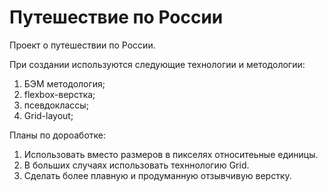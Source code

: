 # Путешествие по России
 Проект о путешествии по России.

При создании используются следующие технологии и методологии:
  1. БЭМ методология;
  2. flexbox-верстка;
  3. псевдоклассы;
  4. Grid-layout;

  Планы по дороаботке:
  1. Использовать вместо размеров в пикселях относитеьные единицы.
  2. В больших случаях использовать техннологию Grid.
  3. Сделать более плавную и продуманную отзывчивую верстку.
